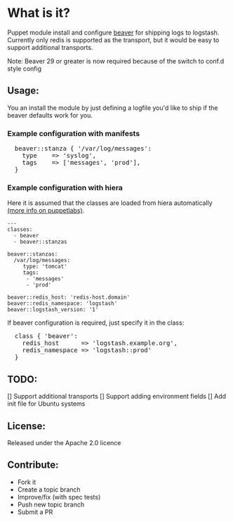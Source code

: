 What is it?
===========

Puppet module install and configure [beaver](https://github.com/josegonzalez/beaver) for shipping logs to logstash.
Currently only redis is supported as the transport, but it would be easy to
support additional transports.

Note: Beaver 29 or greater is now required because of the switch to conf.d style config

Usage:
------

You an install the module by just defining a logfile you'd like to ship if the
beaver defaults work for you.
### Example configuration with manifests
<pre>
  beaver::stanza { '/var/log/messages':
    type    => 'syslog',
    tags    => ['messages', 'prod'],
  }
</pre>

### Example configuration with hiera
Here it is assumed that the classes are loaded from hiera automatically [(more info on puppetlabs)](https://docs.puppetlabs.com/hiera/1/puppet.html#assigning-classes-to-nodes-with-hiera-hierainclude).
```
---
classes:
  - beaver
  - beaver::stanzas

beaver::stanzas:
  /var/log/messages:
     type: 'tomcat'
     tags:
      - 'messages'
      - 'prod'

beaver::redis_host: 'redis-host.domain'
beaver::redis_namespace: 'logstash'
beaver::logstash_version: '1'
```

If beaver configuration is required, just specify it in the class:
<pre>
  class { 'beaver':
    redis_host      => 'logstash.example.org',
    redis_namespace => 'logstash::prod'
  }
</pre>

TODO:
-----
[] Support additional transports
[] Support adding environment fields
[] Add init file for Ubuntu systems

License:
--------
Released under the Apache 2.0 licence

Contribute:
-----------
* Fork it
* Create a topic branch
* Improve/fix (with spec tests)
* Push new topic branch
* Submit a PR
